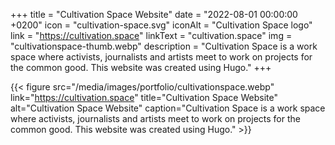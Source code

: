 +++
title = "Cultivation Space Website"
date = "2022-08-01 00:00:00 +0200"
icon = "cultivation-space.svg"
iconAlt = "Cultivation Space logo"
link = "https://cultivation.space"
linkText = "cultivation.space"
img = "cultivationspace-thumb.webp"
description = "Cultivation Space is a work space where activists, journalists and artists meet to work on projects for the common good. This website was created using Hugo."
+++

{{< figure src="/media/images/portfolio/cultivationspace.webp" link="https://cultivation.space" title="Cultivation Space Website" alt="Cultivation Space Website" caption="Cultivation Space is a work space where activists, journalists and artists meet to work on projects for the common good. This website was created using Hugo." >}}
